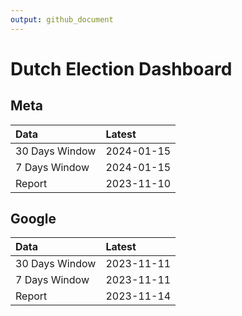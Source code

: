 ```yaml
---
output: github_document
---
```


# Dutch Election Dashboard



## Meta


|Data           |Latest     |
|:--------------|:----------|
|30 Days Window |2024-01-15 |
|7 Days Window  |2024-01-15 |
|Report         |2023-11-10 |

## Google


|Data           |Latest     |
|:--------------|:----------|
|30 Days Window |2023-11-11 |
|7 Days Window  |2023-11-11 |
|Report         |2023-11-14 |
